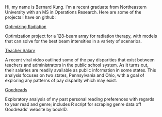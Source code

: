 Hi, my name is Bernard Kung. I'm a recent graduate from Northeastern University with an MS in Operations Research. Here are some of the projects I have on github:

[Optimizing Radiation](https://bernardkung.github.io/OptimizingRadiation/)

Optimization project for a 128-beam array for radiation therapy, with models that can solve for the best beam intensities in a variety of scenarios.

[Teacher Salary](https://bernardkung.github.io/TeacherSalary/)

A recent viral video outlined some of the pay disparities that exist between teachers and administrators in the public school system. As it turns out, their salaries are readily available as public information in some states. This analysis focuses on two states, Pennsylvania and Ohio, with a goal of exploring any patterns of pay disparity which may exist.


[Goodreads](https://bernardkung.github.io/goodreads/)

Exploratory analysis of my past personal reading preferences with regards to year read and genre; includes R script for scraping genre data off Goodreads' website by bookID.
